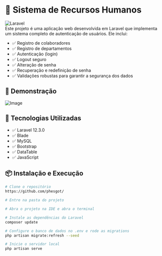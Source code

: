 # 🚀 Sistema de Recursos Humanos 

![Laravel](https://img.shields.io/badge/Laravel-12.x-red?style=flat&logo=laravel)  
Este projeto é uma aplicação web desenvolvida em Laravel que implementa um sistema completo de autenticação de usuários. Ele inclui:

- ✅ Registro de colaboradores
- ✅ Registro de departamentos
- ✅ Autenticação (login)
- ✅ Logout seguro
- ✅ Alteração de senha
- ✅ Recuperação e redefinição de senha
- ✅ Validações robustas para garantir a segurança dos dados

## 🎥 Demonstração
![Image]()


## 📂 Tecnologias Utilizadas
- ✅ Laravel 12.3.0
- ✅ Blade 
- ✅ MySQL  
- ✅ Bootstrap  
- ✅ DataTable
- ✅ JavaScript

## 📦 Instalação e Execução  
```bash
# Clone o repositório
https://github.com/phesgot/

# Entre na pasta do projeto

# Abra o projeto na IDE e abra o terminal

# Instale as dependências do Laravel
composer update

# Configure o banco de dados no .env e rode as migrations
php artisan migrate:refresh --seed

# Inicie o servidor local
php artisan serve
